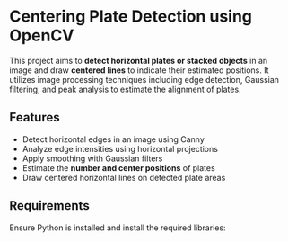# Centering Plate Detection using OpenCV

This project aims to **detect horizontal plates or stacked objects** in an image and draw **centered lines** to indicate their estimated positions.
It utilizes image processing techniques including edge detection, Gaussian filtering, and peak analysis to estimate the alignment of plates.



##  Features

- Detect horizontal edges in an image using Canny
- Analyze edge intensities using horizontal projections
- Apply smoothing with Gaussian filters
- Estimate the **number and center positions** of plates
- Draw centered horizontal lines on detected plate areas


##  Requirements

Ensure Python is installed and install the required libraries:


